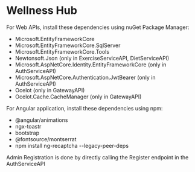 # Wellness Hub
For Web APIs, install these dependencies using nuGet Package Manager:
  * Microsoft.EntityFrameworkCore
  * Microsoft.EntityFrameworkCore.SqlServer
  * Microsoft.EntityFrameworkCore.Tools
  * Newtonsoft.Json (only in ExerciseServiceAPI, DietServiceAPI)
  * Microsoft.AspNetCore.Identity.EntityFrameworkCore (only in AuthServiceAPI)
  * Microsoft.AspNetCore.Authentication.JwtBearer (only in AuthServiceAPI)
  * Ocelot (only in GatewayAPI)
  * Ocelot.Cache.CacheManager (only in GatewayAPI)

For Angular application, install these dependencies using npm:
  * @angular/animations
  * ngx-toastr
  * bootstrap
  * @fontsource/montserrat
  * npm install ng-recaptcha --legacy-peer-deps

Admin Registration is done by directly calling the Register endpoint in the AuthServiceAPI